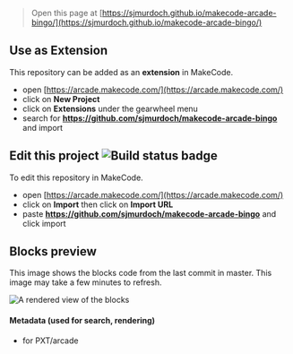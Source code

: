  


> Open this page at [https://sjmurdoch.github.io/makecode-arcade-bingo/](https://sjmurdoch.github.io/makecode-arcade-bingo/)

## Use as Extension

This repository can be added as an **extension** in MakeCode.

* open [https://arcade.makecode.com/](https://arcade.makecode.com/)
* click on **New Project**
* click on **Extensions** under the gearwheel menu
* search for **https://github.com/sjmurdoch/makecode-arcade-bingo** and import

## Edit this project ![Build status badge](https://github.com/sjmurdoch/makecode-arcade-bingo/workflows/MakeCode/badge.svg)

To edit this repository in MakeCode.

* open [https://arcade.makecode.com/](https://arcade.makecode.com/)
* click on **Import** then click on **Import URL**
* paste **https://github.com/sjmurdoch/makecode-arcade-bingo** and click import

## Blocks preview

This image shows the blocks code from the last commit in master.
This image may take a few minutes to refresh.

![A rendered view of the blocks](https://github.com/sjmurdoch/makecode-arcade-bingo/raw/master/.github/makecode/blocks.png)

#### Metadata (used for search, rendering)

* for PXT/arcade
<script src="https://makecode.com/gh-pages-embed.js"></script><script>makeCodeRender("{{ site.makecode.home_url }}", "{{ site.github.owner_name }}/{{ site.github.repository_name }}");</script>
